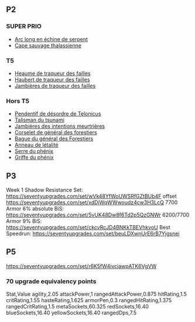 ## P2

### SUPER PRIO
- [Arc long en échine de serpent](https://fr.tbc.wowhead.com/item=30105/arc-long-en-%C3%A9chine-de-serpent)
- [Cape sauvage thalassienne](https://fr.tbc.wowhead.com/item=29994/cape-sauvage-thalassienne)


### T5
- [Heaume de traqueur des failles](https://tbc.wowhead.com/item=30141/rift-stalker-helm)
- [Haubert de traqueur des failles](https://fr.tbc.wowhead.com/item=30139/haubert-de-traqueur-des-failles)
- [Jambières de traqueur des failles](https://fr.tbc.wowhead.com/item=30142/jambi%C3%A8res-de-traqueur-des-failles)

### Hors T5
- [Pendentif de désordre de Telonicus](https://fr.tbc.wowhead.com/item=30017/pendentif-de-d%C3%A9sordre-de-telonicus)
- [Talisman du tsunami](https://fr.tbc.wowhead.com/item=30627/talisman-du-tsunami)
- [Jambières des intentions meurtrières](https://fr.tbc.wowhead.com/item=29995/jambi%C3%A8res-des-intentions-meurtri%C3%A8res)
- [Corselet de général des forestiers](https://fr.tbc.wowhead.com/item=30054/corselet-de-g%C3%A9n%C3%A9ral-des-forestiers)
- [Bague du général des Forestiers](https://fr.tbc.wowhead.com/item=29997/bague-du-g%C3%A9n%C3%A9ral-des-forestiers)
- [Anneau de létalité](https://fr.tbc.wowhead.com/item=30052/anneau-de-l%C3%A9talit%C3%A9)
- [Serre du phénix](https://fr.tbc.wowhead.com/item=32944/serre-du-ph%C3%A9nix)
- [Griffe du phénix](https://fr.tbc.wowhead.com/item=29948/griffe-du-ph%C3%A9nix)


## P3 
Week 1 Shadow Resistance Set: https://seventyupgrades.com/set/wVk48YfWoUWSRfGZtBUb4F
offset https://seventyupgrades.com/set/xdDjWqWWwoudz4cw3H3LcQ
7700 Armor 6% absolute BiS: https://seventyupgrades.com/set/5vUK48Dw8f6Td2p5QzGNWr
6200/7700 Armor 9% BiS: https://seventyupgrades.com/set/ckcvRcJD4BNKkTBEVhkvoU
Best Speedrun: https://seventyupgrades.com/set/beuLDXwnUrE6rB7Yjgsnei

## P5
https://seventyupgrades.com/set/r6K5fW4ivcjawpATK6VgVW


### 70 upgrade equivalency points
Stat,Value
agility,2.05
attackPower,1
rangedAttackPower,0.875
hitRating,1.5
critRating,1.55
hasteRating,1.625
armorPen,0.3
rangedHitRating,1.375
rangedCritRating,1.5
metaSockets,60.325
redSockets,16.40
blueSockets,16.40
yellowSockets,16.40
rangedDps,7.5
